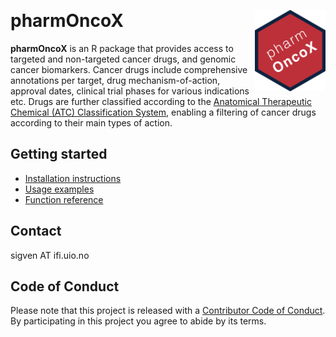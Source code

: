 &nbsp;

# pharmOncoX <a href="https://sigven.github.io/pharmOncoX/"><img src="man/figures/logo.png" align="right" height="130" width="113"/></a>

**pharmOncoX** is an R package that provides access to targeted and non-targeted cancer drugs, and genomic cancer biomarkers. Cancer drugs include comprehensive annotations per target, drug mechanism-of-action, approval dates, clinical trial phases for various indications etc. Drugs are further classified according to the [Anatomical Therapeutic Chemical (ATC) Classification System](https://www.whocc.no/atc_ddd_index/), enabling a filtering of cancer drugs according to their main types of action.


## Getting started

* [Installation instructions](https://sigven.github.io/pharmOncoX/articles/pharmOncoX.html#installation)
* [Usage examples](https://sigven.github.io/pharmOncoX/articles/pharmOncoX.html#retrieval-of-drugs---examples)
* [Function reference](https://sigven.github.io/pharmOncoX/reference/)

## Contact

sigven AT ifi.uio.no

## Code of Conduct

Please note that this project is released with a [Contributor Code of Conduct](https://github.com/sigven/pharmOncoX/blob/main/.github/CODE_OF_CONDUCT.md). By participating in this project you agree to abide by its terms.

